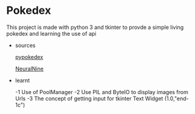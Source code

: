 # Pokedex

This project is made with python 3 and tkinter to provde a simple living pokedex and learning the use of api  

- sources

  [pypokedex](https://github.com/arnavb/pypokedex)
  
  [NeuralNine](https://www.youtube.com/watch?v=LxyJ2s0IqYc&t=862s)


- learnt
  
  -1  Use of PoolManager
  -2  Use PIL and ByteIO to display images from Urls 
  -3  The concept of getting input for tkinter Text Widget (1.0,"end-1c") 

  

  




